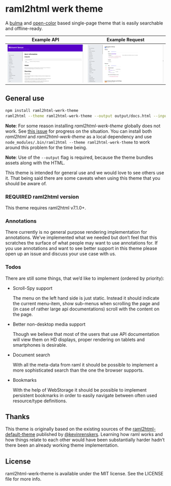# raml2html werk theme

A [bulma](https://bulma.io/) and [open-color](https://yeun.github.io/open-color/) based single-page theme that is easily searchable and offline-ready.


 Example API                     | Example Request
:-------------------------------:|:-----------------------------------:
 ![front](./docs/front_800x.png) | ![request](./docs/request_800x.png)

## General use

```sh
npm install raml2html-werk-theme
raml2html --theme raml2html-werk-theme --output output/docs.html --input docs.raml
```

**Note**: For some reason installing *raml2html-werk-theme* globally does not work. See [this issue](https://github.com/silicann/raml2html-werk-theme/issues/2) for progress on the situation. You can install both *raml2html* and *raml2html-werk-theme* as a local dependency and use `node_modules/.bin/raml2html --theme raml2html-werk-theme` to work around this problem for the time being.

**Note**: Use of the `--output` flag is required, because the theme bundles assets along with the HTML.

This theme is intended for general use and we would love to see others use it. That being said there are some caveats when using this theme that you should be aware of.

### REQUIRED raml2html version 

This theme requires raml2html v7.1.0+.

### Annotations

There currently is no general purpose rendering implementation for annotations. We’ve implemented what we needed but don’t feel that this scratches the surface of what people may want to use annotations for. If you use annotations and want to see better support in this theme please open up an issue and discuss your use case with us.

### Todos

There are still some things, that we’d like to implement (ordered by priority):

* Scroll-Spy support

  The menu on the left hand side is just static. Instead it should indicate the current menu-item, show sub-menus when scrolling the page and (in case of rather large api documentations) scroll with the content on the page.
  
* Better non-desktop media support

  Though we believe that most of the users that use API documentation will view them on HD displays, proper rendering on tablets and smartphones is desirable.
  
* Document search

  With all the meta-data from raml it should be possible to implement a more sophisticated search than the one the browser supports.
  
* Bookmarks

  With the help of WebStorage it should be possible to implement persistent bookmarks in order to easily navigate between often used resource/type definitions.

## Thanks

This theme is originally based on the existing sources of the [raml2html-default-theme](https://github.com/raml2html/default-theme) published by [@kevinrenskers](https://github.com/kevinrenskers). Learning how raml works and how things relate to each other would have been substantially harder hadn’t there been an already working theme implementation. 

## License
raml2html-werk-theme is available under the MIT license. See the LICENSE file for more info.
